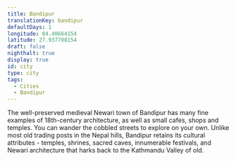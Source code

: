 ```yaml
---
title: Bandipur
translationKey: bandipur
defaultDays: 1
longitude: 84.40664154
latitude: 27.937708154
draft: false
nighthalt: true
display: true
id: city
type: city
tags:
  - Cities
  - Bandipur
---
```

The well-preserved medieval Newari town of Bandipur has many fine examples of 18th-century architecture, as well as small cafes, shops and temples. You can wander the cobbled streets to explore on your own. Unlike most old trading posts in the Nepal hills, Bandipur retains its cultural attributes - temples, shrines, sacred caves, innumerable festivals, and Newari architecture that harks back to the Kathmandu Valley of old. 